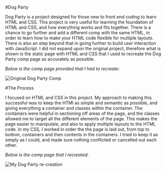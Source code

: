 #Dog Party

Dog Party is a project designed for those new to front end coding to learn HTML and CSS. This project is very useful for learning the foundation of HTML and CSS, and how everything works and fits together. There is a chance to go further and add a different comp with the same HTML, in order to learn how to make your HTML code flexible for multiple layouts. There is also an step beyond that in going further to build user interaction with JavaScript. I did not expand upon the original project, therefore what is shown is the static page with HTML and CSS that I used to recreate the Dog Party comp page as accurately as possible.

*Below is the comp page provided that I had to recreate:*

<img src="desktop/dog-party-og-comp.jpg" alt="Original Dog Party Comp">

#The Process

I focused on HTML and CSS in this project. My approach to making this successful was to keep the HTMl as simple and semantic as possible, and giving everything a container and classes within the container.  The containers were helpful in sectioning off areas of the page, and the classes allowed me to target all the different elements of the page. This makes the page easier to manipulate, and also to apply multiple layouts to the HTML code. In my CSS, I worked in order the the page is laid out, from top to bottom, containers and then contents in the containers. I tried to keep it as simply as I could, and made sure nothing conflicted or cancelled out each other.

*Below is the comp page that I recreated:*

<img src="desktop/my-dog-party.jpg" alt="My Dog Party re-creation">